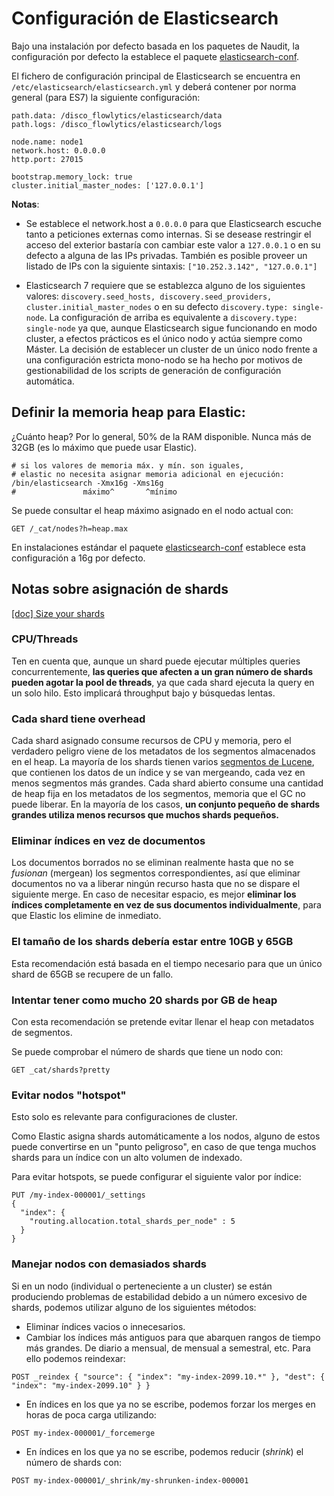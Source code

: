 # Configuración de Elasticsearch

Bajo una instalación por defecto basada en los paquetes de Naudit, la configuración por defecto la establece el paquete [elasticsearch-conf](https://repo1.naudit.es/deb-repo/elasticsearch-conf).

El fichero de configuración principal de Elasticsearch se encuentra en 
`/etc/elasticsearch/elasticsearch.yml` y deberá contener por norma general (para ES7) la siguiente configuración:

```
path.data: /disco_flowlytics/elasticsearch/data
path.logs: /disco_flowlytics/elasticsearch/logs

node.name: node1
network.host: 0.0.0.0
http.port: 27015

bootstrap.memory_lock: true
cluster.initial_master_nodes: ['127.0.0.1']
```

**Notas**:
- Se establece el network.host a `0.0.0.0` para que Elasticsearch escuche tanto a peticiones externas como internas.
Si se desease restringir el acceso del exterior bastaría con cambiar este valor a `127.0.0.1` o en su defecto a alguna de las IPs privadas.
También es posible proveer un listado de IPs con la siguiente sintaxis: `["10.252.3.142", "127.0.0.1"]`

- Elasticsearch 7 requiere que se establezca alguno de los siguientes valores: `discovery.seed_hosts, discovery.seed_providers, cluster.initial_master_nodes` o en su defecto `discovery.type: single-node`.
La configuración de arriba es equivalente a `discovery.type: single-node` ya que, aunque Elasticsearch sigue funcionando en modo cluster, a efectos prácticos es el único nodo y actúa siempre como Máster.
La decisión de establecer un cluster de un único nodo frente a una configuración estricta mono-nodo se ha hecho por motivos de gestionabilidad de los scripts de generación de configuración automática.

## Definir la memoria heap para Elastic:

¿Cuánto heap? Por lo general, 50% de la RAM disponible. Nunca más de 32GB (es lo máximo que puede usar Elastic).

```
# si los valores de memoria máx. y mín. son iguales,
# elastic no necesita asignar memoria adicional en ejecución:
/bin/elasticsearch -Xmx16g -Xms16g
#               máximo^       ^mínimo

```

Se puede consultar el heap máximo asignado en el nodo actual con:
```
GET /_cat/nodes?h=heap.max
```

En instalaciones estándar el paquete [elasticsearch-conf](https://repo1.naudit.es/deb-repo/elasticsearch-conf) establece esta configuración a 16g por defecto.

## Notas sobre asignación de shards

[[doc] Size your shards](https://www.elastic.co/guide/en/elasticsearch/reference/current/size-your-shards.html)

### CPU/Threads

Ten en cuenta que, aunque un shard puede ejecutar múltiples queries concurrentemente, **las queries que afecten a un gran número de shards pueden agotar la pool de threads**, ya que cada shard ejecuta la query en un solo hilo. Esto implicará throughput bajo y búsquedas lentas.

### Cada shard tiene overhead

Cada shard asignado consume recursos de CPU y memoria, pero el verdadero peligro viene de los metadatos de los segmentos almacenados en el heap. La mayoría de los shards tienen varios [segmentos de Lucene](https://lucene.apache.org/core/8_8_2/core/org/apache/lucene/codecs/lucene87/package-summary.html#Segments), que contienen los datos de un índice y se van mergeando, cada vez en menos segmentos más grandes. Cada shard abierto consume una cantidad de heap fija en los metadatos de los segmentos, memoria que el GC no puede liberar. En la mayoría de los casos, **un conjunto pequeño de shards grandes utiliza menos recursos que muchos shards pequeños.**

### Eliminar índices en vez de documentos

Los documentos borrados no se eliminan realmente hasta que no se *fusionan* (mergean) los segmentos correspondientes, así que eliminar documentos no va a liberar ningún recurso hasta que no se dispare el siguiente merge. En caso de necesitar espacio, es mejor **eliminar los índices completamente en vez de sus documentos individualmente**, para que Elastic los elimine de inmediato.

### El tamaño de los shards debería estar entre 10GB y 65GB

Esta recomendación está basada en el tiempo necesario para que un único shard de 65GB se recupere de un fallo.

### Intentar tener como mucho 20 shards por GB de heap

Con esta recomendación se pretende evitar llenar el heap con metadatos de segmentos.

Se puede comprobar el número de shards que tiene un nodo con:
```
GET _cat/shards?pretty
```

### Evitar nodos "hotspot"

Esto solo es relevante para configuraciones de cluster.

Como Elastic asigna shards automáticamente a los nodos, alguno de estos puede convertirse en un "punto peligroso", en caso de que tenga muchos shards para un índice con un alto volumen de indexado.

Para evitar hotspots, se puede configurar el siguiente valor por índice:
```
PUT /my-index-000001/_settings
{
  "index": {
    "routing.allocation.total_shards_per_node" : 5
  }
}
```

### Manejar nodos con demasiados shards
Si en un nodo (individual o perteneciente a un cluster) se están produciendo problemas de estabilidad debido a un número excesivo de shards, podemos utilizar alguno de los siguientes métodos:
* Eliminar índices vacios o innecesarios.
* Cambiar los índices más antiguos para que abarquen rangos de tiempo más grandes. De diario a mensual, de mensual a semestral, etc. Para ello podemos reindexar:
```
POST _reindex { "source": { "index": "my-index-2099.10.*" }, "dest": { "index": "my-index-2099.10" } }
```
* En índices en los que ya no se escribe, podemos forzar los merges en horas de poca carga utilizando:
```
POST my-index-000001/_forcemerge
```
* En índices en los que ya no se escribe, podemos reducir (*shrink*) el número de shards con:
```
POST my-index-000001/_shrink/my-shrunken-index-000001
```
